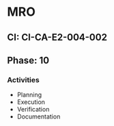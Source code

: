 # MRO

## CI: CI-CA-E2-004-002
## Phase: 10

### Activities
- Planning
- Execution
- Verification
- Documentation
